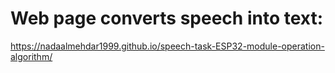 # Web page converts speech into text:
https://nadaalmehdar1999.github.io/speech-task-ESP32-module-operation-algorithm/

